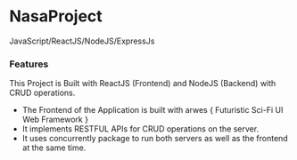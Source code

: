 # NasaProject
JavaScript/ReactJS/NodeJS/ExpressJs

### Features
This Project is Built with ReactJS (Frontend) and NodeJS (Backend) with CRUD operations.

- The Frontend of the Application is built with arwes { Futuristic Sci-Fi UI Web Framework }
- It implements RESTFUL APIs for CRUD operations on the server.
- It uses concurrently package to run both servers as well as the frontend at the same time.
